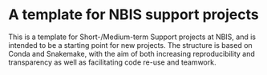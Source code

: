 # A template for NBIS support projects

This is a template for Short-/Medium-term Support projects at NBIS, and is
intended to be a starting point for new projects. The structure is based on
Conda and Snakemake, with the aim of both increasing reproducibility and
transparency as well as facilitating code re-use and teamwork.
